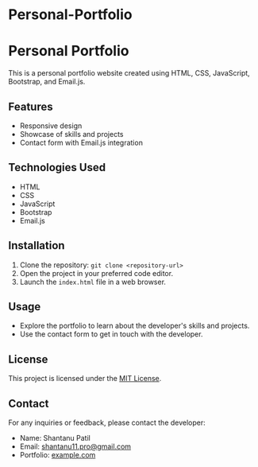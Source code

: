 # Personal-Portfolio

# Personal Portfolio

This is a personal portfolio website created using HTML, CSS, JavaScript, Bootstrap, and Email.js.

## Features

- Responsive design
- Showcase of skills and projects
- Contact form with Email.js integration

## Technologies Used

- HTML
- CSS
- JavaScript
- Bootstrap
- Email.js

## Installation

1. Clone the repository: `git clone <repository-url>`
2. Open the project in your preferred code editor.
3. Launch the `index.html` file in a web browser.

## Usage

- Explore the portfolio to learn about the developer's skills and projects.
- Use the contact form to get in touch with the developer.


## License

This project is licensed under the [MIT License](https://opensource.org/licenses/MIT).

## Contact

For any inquiries or feedback, please contact the developer:

- Name: Shantanu Patil
- Email: shantanu11.pro@gmail.com
- Portfolio: [example.com]([https://personal-portfolio.starboy07.repl.co/])
